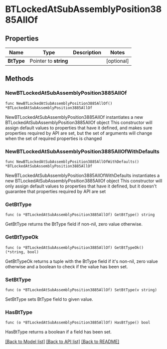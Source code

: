 # BTLockedAtSubAssemblyPosition3885AllOf

## Properties

Name | Type | Description | Notes
------------ | ------------- | ------------- | -------------
**BtType** | Pointer to **string** |  | [optional] 

## Methods

### NewBTLockedAtSubAssemblyPosition3885AllOf

`func NewBTLockedAtSubAssemblyPosition3885AllOf() *BTLockedAtSubAssemblyPosition3885AllOf`

NewBTLockedAtSubAssemblyPosition3885AllOf instantiates a new BTLockedAtSubAssemblyPosition3885AllOf object
This constructor will assign default values to properties that have it defined,
and makes sure properties required by API are set, but the set of arguments
will change when the set of required properties is changed

### NewBTLockedAtSubAssemblyPosition3885AllOfWithDefaults

`func NewBTLockedAtSubAssemblyPosition3885AllOfWithDefaults() *BTLockedAtSubAssemblyPosition3885AllOf`

NewBTLockedAtSubAssemblyPosition3885AllOfWithDefaults instantiates a new BTLockedAtSubAssemblyPosition3885AllOf object
This constructor will only assign default values to properties that have it defined,
but it doesn't guarantee that properties required by API are set

### GetBtType

`func (o *BTLockedAtSubAssemblyPosition3885AllOf) GetBtType() string`

GetBtType returns the BtType field if non-nil, zero value otherwise.

### GetBtTypeOk

`func (o *BTLockedAtSubAssemblyPosition3885AllOf) GetBtTypeOk() (*string, bool)`

GetBtTypeOk returns a tuple with the BtType field if it's non-nil, zero value otherwise
and a boolean to check if the value has been set.

### SetBtType

`func (o *BTLockedAtSubAssemblyPosition3885AllOf) SetBtType(v string)`

SetBtType sets BtType field to given value.

### HasBtType

`func (o *BTLockedAtSubAssemblyPosition3885AllOf) HasBtType() bool`

HasBtType returns a boolean if a field has been set.


[[Back to Model list]](../README.md#documentation-for-models) [[Back to API list]](../README.md#documentation-for-api-endpoints) [[Back to README]](../README.md)


